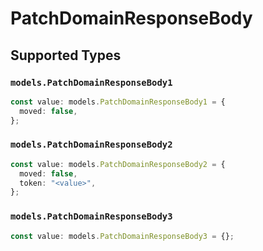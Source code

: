 # PatchDomainResponseBody


## Supported Types

### `models.PatchDomainResponseBody1`

```typescript
const value: models.PatchDomainResponseBody1 = {
  moved: false,
};
```

### `models.PatchDomainResponseBody2`

```typescript
const value: models.PatchDomainResponseBody2 = {
  moved: false,
  token: "<value>",
};
```

### `models.PatchDomainResponseBody3`

```typescript
const value: models.PatchDomainResponseBody3 = {};
```

